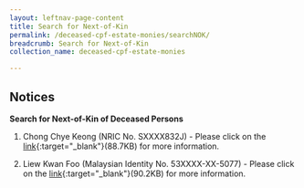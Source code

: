 ```yaml
---
layout: leftnav-page-content
title: Search for Next-of-Kin
permalink: /deceased-cpf-estate-monies/searchNOK/
breadcrumb: Search for Next-of-Kin
collection_name: deceased-cpf-estate-monies

---
```


Notices
---
**Search for Next-of-Kin of Deceased Persons**<br>

1) Chong Chye Keong (NRIC No. SXXXX832J)  - Please click on the [link](/files/Adv_T6218.pdf){:target="_blank"}(88.7KB) for more information.

2) Liew Kwan Foo (Malaysian Identity No. 53XXXX-XX-5077)  - Please click on the [link](/files/T6611-2018.pdf){:target="_blank"}(90.2KB) for more information.
